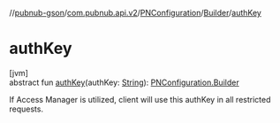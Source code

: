 //[pubnub-gson](../../../../index.md)/[com.pubnub.api.v2](../../index.md)/[PNConfiguration](../index.md)/[Builder](index.md)/[authKey](auth-key.md)

# authKey

[jvm]\
abstract fun [authKey](auth-key.md)(authKey: [String](https://kotlinlang.org/api/latest/jvm/stdlib/kotlin/-string/index.html)): [PNConfiguration.Builder](index.md)

If Access Manager is utilized, client will use this authKey in all restricted requests.
